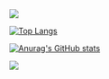 <!--
**leejs0823/leejs0823** is a ✨ _special_ ✨ repository because its `README.md` (this file) appears on your GitHub profile.

Here are some ideas to get you started:

- 🔭 I’m currently working on ...
- 🌱 I’m currently learning ...
- 👯 I’m looking to collaborate on ...
- 🤔 I’m looking for help with ...
- 💬 Ask me about ...
- 📫 How to reach me: ...
- 😄 Pronouns: ...
- ⚡ Fun fact: ...
-->
<img src="https://capsule-render.vercel.app/api?type=waving&color=DBD3FB&height=150&section=header" />

[![Top Langs](https://github-readme-stats.vercel.app/api/top-langs/?username=leejs0823)](https://github.com/anuraghazra/github-readme-stats)

[![Anurag's GitHub stats](https://github-readme-stats.vercel.app/api?username=leejs0823)](https://github.com/anuraghazra/github-readme-stats)

<img src="https://capsule-render.vercel.app/api?type=waving&color=DBD3FB&height=150&section=footer" />
